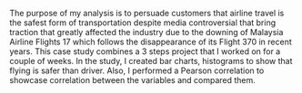 The purpose of my analysis is to persuade customers that airline travel is the safest form of transportation despite media controversial that bring traction that greatly affected the industry due to the downing of Malaysia Airline Flights 17 which follows the disappearance of its Flight 370 in recent years. This case study combines a 3 steps project that I worked on for a couple of weeks. In the study, I created bar charts, histograms to show that flying is safer than driver. Also, I performed a Pearson correlation to showcase correlation between the variables and compared them. 
